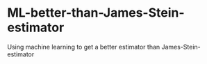 # ML-better-than-James-Stein-estimator
Using machine learning to get a better estimator than James-Stein-estimator
